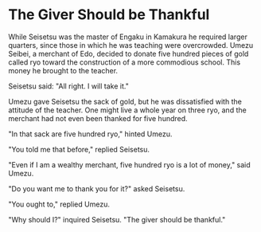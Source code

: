 # The Giver Should be Thankful

While Seisetsu was the master of Engaku in Kamakura he required larger quarters, since those in which he was teaching were overcrowded. Umezu Seibei, a merchant of Edo, decided to donate five hundred pieces of gold called ryo toward the construction of a more commodious school. This money he brought to the teacher.

Seisetsu said: "All right. I will take it."

Umezu gave Seisetsu the sack of gold, but he was dissatisfied with the attitude of the teacher. One might live a whole year on three ryo, and the merchant had not even been thanked for five hundred.

"In that sack are five hundred ryo," hinted Umezu. 

"You told me that before," replied Seisetsu.

"Even if I am a wealthy merchant, five hundred ryo is a lot of money," said Umezu. 

"Do you want me to thank you for it?" asked Seisetsu.

"You ought to," replied Umezu.

"Why should I?" inquired Seisetsu. "The giver should be thankful."
